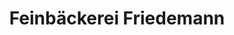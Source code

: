 ---
title: "Feinbäckerei Friedemann"
url: /hohenstein-ernstthal/feinbaeckerei-friedemann/
shop: Bäckerei
---
